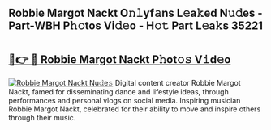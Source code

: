 ## Robbie Margot Nackt O𝚗𝚕yf𝚊ns L𝚎a𝚔ed N𝚞𝚍es - Part-WBH P𝚑𝚘tos Vi𝚍𝚎o - H𝚘𝚝 Part L𝚎a𝚔s 35221

# <h2><a href="http://kfa12tp.oniu.top/?m=Robbie+Margot+Nackt">🔗👉 🔴 Robbie Margot Nackt P𝚑ot𝚘𝚜 V𝚒d𝚎o</a></h2>

[![Robbie Margot Nackt Nu𝚍e𝚜](https://i.imgur.com/0qMVB7G.gif)](http://kfa12tp.oniu.top/?m=Robbie+Margot+Nackt)
Digital content creator Robbie Margot Nackt, famed for disseminating dance and lifestyle ideas, through performances and personal vlogs on social media. Inspiring musician Robbie Margot Nackt, celebrated for their ability to move and inspire others through their music.  

